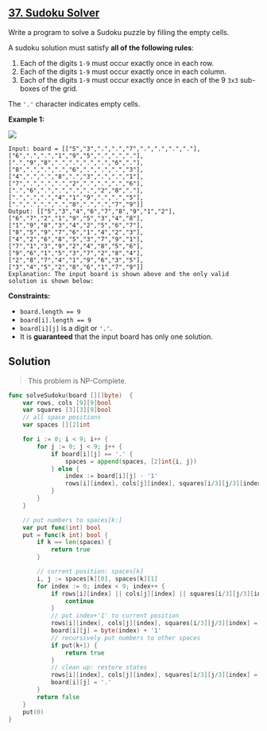 ## [37. Sudoku Solver](https://leetcode.com/problems/sudoku-solver/)


Write a program to solve a Sudoku puzzle by filling the empty cells.

A sudoku solution must satisfy **all of the following rules**:

1.  Each of the digits `1-9` must occur exactly once in each row.
2.  Each of the digits `1-9` must occur exactly once in each column.
3.  Each of the digits `1-9` must occur exactly once in each of the 9 `3x3` sub-boxes of the grid.

The `'.'` character indicates empty cells.

**Example 1:**

![](https://upload.wikimedia.org/wikipedia/commons/thumb/f/ff/Sudoku-by-L2G-20050714.svg/250px-Sudoku-by-L2G-20050714.svg.png)

```
Input: board = [["5","3",".",".","7",".",".",".","."],["6",".",".","1","9","5",".",".","."],[".","9","8",".",".",".",".","6","."],["8",".",".",".","6",".",".",".","3"],["4",".",".","8",".","3",".",".","1"],["7",".",".",".","2",".",".",".","6"],[".","6",".",".",".",".","2","8","."],[".",".",".","4","1","9",".",".","5"],[".",".",".",".","8",".",".","7","9"]]
Output: [["5","3","4","6","7","8","9","1","2"],["6","7","2","1","9","5","3","4","8"],["1","9","8","3","4","2","5","6","7"],["8","5","9","7","6","1","4","2","3"],["4","2","6","8","5","3","7","9","1"],["7","1","3","9","2","4","8","5","6"],["9","6","1","5","3","7","2","8","4"],["2","8","7","4","1","9","6","3","5"],["3","4","5","2","8","6","1","7","9"]]
Explanation: The input board is shown above and the only valid solution is shown below:

```

**Constraints:**

*   `board.length == 9`
*   `board[i].length == 9`
*   `board[i][j]` is a digit or `'.'`.
*   It is **guaranteed** that the input board has only one solution.



## Solution

> This problem is NP-Complete.

```go
func solveSudoku(board [][]byte)  {
    var rows, cols [9][9]bool
    var squares [3][3][9]bool
    // all space positions
    var spaces [][2]int

    for i := 0; i < 9; i++ {
        for j := 0; j < 9; j++ {
            if board[i][j] == '.' {
                spaces = append(spaces, [2]int{i, j})
            } else {
                index := board[i][j] - '1'
                rows[i][index], cols[j][index], squares[i/3][j/3][index] = true, true, true
            }
        }
    }

    // put numbers to spaces[k:]
    var put func(int) bool
    put = func(k int) bool {
        if k == len(spaces) {
            return true
        }

        // current position: spaces[k]
        i, j := spaces[k][0], spaces[k][1]
        for index := 0; index < 9; index++ {
            if rows[i][index] || cols[j][index] || squares[i/3][j/3][index] {
                continue
            }
            // put index+'1' to current position
            rows[i][index], cols[j][index], squares[i/3][j/3][index] = true, true, true
            board[i][j] = byte(index) + '1'
            // recursively put numbers to other spaces
            if put(k+1) {
                return true
            }
            // clean up: restore states
            rows[i][index], cols[j][index], squares[i/3][j/3][index] = false, false, false
            board[i][j] = '.'
        }
        return false
    }
    put(0)
}
```